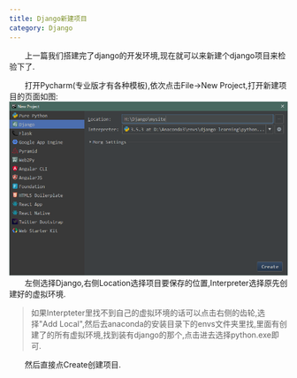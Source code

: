 ```yaml
---
title: Django新建项目
category: Django
---
```

&emsp;&emsp;上一篇我们搭建完了django的开发环境,现在就可以来新建个django项目来检验下了.  
  
&emsp;&emsp;打开Pycharm(专业版才有各种模板),依次点击File->New Project,打开新建项目的页面如图:  
![新建项目][img_1]  
&emsp;&emsp;左侧选择Django,右侧Location选择项目要保存的位置,Interpreter选择原先创建好的虚拟环境.  

>如果Interpteter里找不到自己的虚拟环境的话可以点击右侧的齿轮,选择"Add Local",然后去anaconda的安装目录下的envs文件夹里找,里面有创建了的所有虚拟环境,找到装有django的那个,点击进去选择python.exe即可.  

&emsp;&emsp;然后直接点Create创建项目.


[img_1]: /assets/article_img/2017-08-12/pycharm_new.png "Pycharm新建项目"

